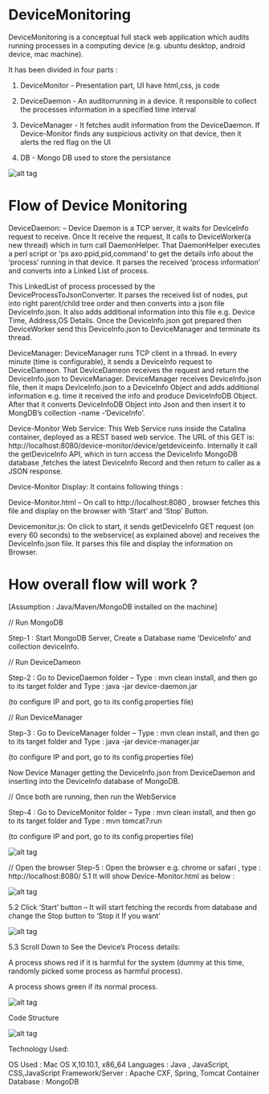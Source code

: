 # DeviceMonitoring
DeviceMonitoring is a conceptual full stack web application which audits running processes in a computing device (e.g. ubuntu desktop, android device, mac machine). 

It has been divided in four parts :

1. DeviceMonitor - Presentation part, UI have html,css, js code 

2. DeviceDaemon -  An auditorrunning in a device. It responsible to collect the processes information in a specified time interval

3. DeviceManager - It fetches audit information from the DeviceDaemon. If Device-Monitor finds any suspicious activity on that device, then it alerts the red flag on the UI

4. DB - Mongo DB used to store the persistance

![alt tag](http://media.hiringlibrary.com.s3.amazonaws.com/wp-content/uploads/17045321/How-DeviceMonitor-Works.png)


# Flow of Device Monitoring

DeviceDaemon: – Device Daemon is a TCP server, it waits for DeviceInfo request to receive. Once It receive the request, It calls to DeviceWorker(a new thread) which in turn call DaemonHelper. That DaemonHelper executes a perl script or ‘ps axo ppid,pid,command’ to get the details info about the ‘process’ running in that device. It parses the received ‘process information’ and converts into a Linked List of process.


 
This LinkedList of process processed by the DeviceProcessToJsonConverter. It parses the received list of nodes, put into right parent/child tree order and then converts into a json file DeviceInfo.json. It also adds additional information into this file e.g. Device Time, Address,OS Details.
Once the DeviceInfo.json got prepared then DeviceWorker send this DeviceInfo.json to DeviceManager and terminate its thread.

 

DeviceManager: DeviceManager runs TCP client in a thread. In every minute (time is configurable), it sends a DeviceInfo request to DeviceDameon. That DeviceDameon receives the request and return the DeviceInfo.json to DeviceManager. DeviceManager receives DeviceInfo.json file, then it maps DeviceInfo.json to a DeviceInfo Object and adds additional information e.g. time it received the info and produce DeviceInfoDB Object. After that it converts DeviceInfoDB Object into Json and then insert it to MongDB’s collection -name -‘DeviceInfo’.

Device-Monitor Web Service: This Web Service runs inside the Catalina container, deployed as a REST based web service. The URL of this GET is: http://localhost:8080/device-monitor/device/getdeviceinfo. Internally it call the getDeviceInfo API, which in turn access the DeviceInfo MongoDB database ,fetches the latest DeviceInfo Record and then return to caller as a JSON response.

Device-Monitor Display: It contains following things :

Device-Monitor.html – On call to http://localhost:8080 , browser fetches this file and display on the browser with ‘Start’ and ‘Stop’ Button.

Devicemonitor.js: On click to start, it sends getDeviceInfo GET request (on every 60 seconds) to the webservice( as explained above) and receives the DeviceInfo.json file. It parses this file and display the information on Browser.


# How overall flow will work ?

[Assumption : Java/Maven/MongoDB installed on the machine]

 // Run MongoDB 

 Step-1 : Start MongoDB Server, Create a Database name ‘DeviceInfo’ and collection deviceInfo.

 // Run DeviceDameon 

Step-2 : Go to DeviceDaemon folder – Type : mvn clean install, and then go to its target folder and Type : java -jar device-daemon.jar

(to configure IP and port, go to its config.properties file)

// Run DeviceManager

Step-3 : Go to DeviceManager folder – Type : mvn clean install, and then go to its target folder and Type : java -jar device-manager.jar

(to configure IP and port, go to its config.properties file)

Now Device Manager getting the DeviceInfo.json from DeviceDaemon and inserting into the DeviceInfo database of MongoDB.

// Once both are running, then run the WebService

Step-4 : Go to DeviceMonitor folder – Type : mvn clean install, and then go to its target folder and Type : mvn tomcat7:run

(to configure IP and port, go to its config.properties file)

![alt tag](http://media.hiringlibrary.com.s3.amazonaws.com/wp-content/uploads/17045133/All-Four-Process-are-Running.png)

// Open the browser
Step-5 : Open the browser e.g. chrome or safari , type : http://localhost:8080/ 
5.1 It will show Device-Monitor.html as below :

![alt tag](https://github.com/esumit/DeviceMonitoring/blob/master/Images/DeviceMonitoring_MainPage.png)

5.2 Click ‘Start’ button – It will start fetching the records from database and change the Stop button to ‘Stop it If you want’ 

![alt tag](https://github.com/esumit/DeviceMonitoring/blob/master/Images/DeviceMonitoringWithDetails.png)

5.3 Scroll Down to See the Device’s Process details:

A process shows red if it is harmful for the system (dummy at this time, randomly picked some process as harmful process). 

A process shows green if its normal process.

![alt tag](https://github.com/esumit/DeviceMonitoring/blob/master/Images/DeviceMonitor_DeviceStatus.png)


Code Structure

![alt tag](https://github.com/esumit/DeviceMonitoring/blob/master/Images/DeviceMonitor_CodeStructure.png)

Technology Used:

OS  Used : Mac OS X,10.10.1, x86_64
Languages : Java , JavaScript, CSS,JavaScript
Framework/Server : Apache CXF, Spring, Tomcat Container
Database : MongoDB






